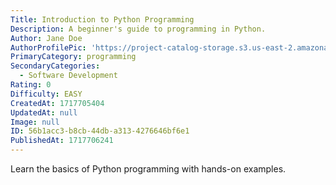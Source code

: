 ```yaml
---
Title: Introduction to Python Programming
Description: A beginner's guide to programming in Python.
Author: Jane Doe
AuthorProfilePic: 'https://project-catalog-storage.s3.us-east-2.amazonaws.com/images/pfp.png'
PrimaryCategory: programming
SecondaryCategories:
  - Software Development
Rating: 0
Difficulty: EASY
CreatedAt: 1717705404
UpdatedAt: null
Image: null
ID: 56b1acc3-b8cb-44db-a313-4276646bf6e1
PublishedAt: 1717706241
---
```


Learn the basics of Python programming with hands-on examples.
